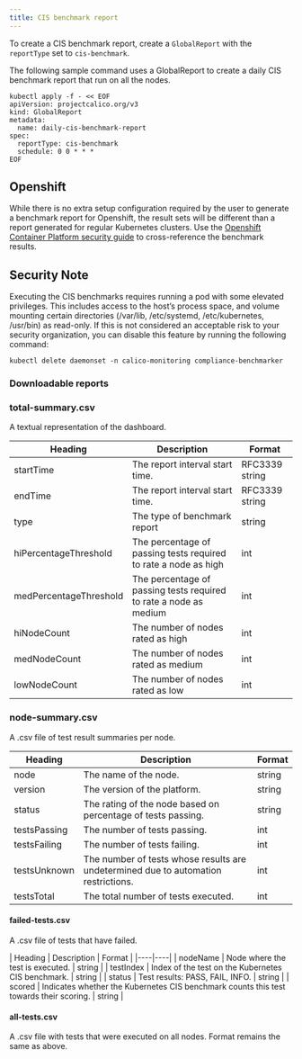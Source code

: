 ```yaml
---
title: CIS benchmark report
---
```


To create a CIS benchmark report, create a `GlobalReport` with the `reportType` set to `cis-benchmark`.

The following sample command uses a GlobalReport to create a daily CIS benchmark report that run on all the nodes.

```
kubectl apply -f - << EOF
apiVersion: projectcalico.org/v3
kind: GlobalReport
metadata: 
  name: daily-cis-benchmark-report
spec:
  reportType: cis-benchmark
  schedule: 0 0 * * *
EOF
```

## Openshift
While there is no extra setup configuration required by the user to generate a benchmark report for Openshift, the result sets will be different than a report generated for regular Kubernetes clusters. Use the [Openshift Container Platform security guide](https://docs.openshift.com/container-platform/3.11/security/securing_container_platform.html) to cross-reference the benchmark results.

## Security Note
Executing the CIS benchmarks requires running a pod with some elevated privileges. This includes access to the host’s process space, and volume mounting certain directories (/var/lib, /etc/systemd, /etc/kubernetes, /usr/bin) as read-only. If this is not considered an acceptable risk to your security organization, you can disable this feature by running the following command:

```
kubectl delete daemonset -n calico-monitoring compliance-benchmarker
```

### Downloadable reports

### total-summary.csv

A textual representation of the dashboard.

| Heading | Description | Format |
|----|----|----|
| startTime | The report interval start time. | RFC3339 string |
| endTime   | The report interval start time. | RFC3339 string |
| type      | The type of benchmark report | string |
| hiPercentageThreshold  | The percentage of passing tests required to rate a node as high | int |
| medPercentageThreshold | The percentage of passing tests required to rate a node as medium | int |
| hiNodeCount  | The number of nodes rated as high | int |
| medNodeCount | The number of nodes rated as medium | int |
| lowNodeCount | The number of nodes rated as low | int |

### node-summary.csv

A .csv file of test result summaries per node.

| Heading | Description | Format |
|----|----|----|
| node | The name of the node. | string |
| version | The version of the platform. | string |
| status | The rating of the node based on percentage of tests passing. | string |
| testsPassing | The number of tests passing. | int |
| testsFailing | The number of tests failing. | int |
| testsUnknown | The number of tests whose results are undetermined due to automation restrictions. | int |
| testsTotal | The total number of tests executed. | int |

#### failed-tests.csv

A .csv file of tests that have failed. 

| Heading | Description | Format |
|----|----|
| nodeName  | Node where the test is executed. | string | 
| testIndex | Index of the test on the Kubernetes CIS benchmark. | string |
| status    | Test results: PASS, FAIL, INFO. | string |
| scored    | Indicates whether the Kubernetes CIS benchmark counts this test towards their scoring. | string |

#### all-tests.csv

A .csv file with tests that were executed on all nodes. Format remains the same as above.
